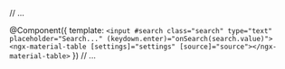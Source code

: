 // ...

@Component({ 
  template: `
    <input #search class="search" type="text" placeholder="Search..." (keydown.enter)="onSearch(search.value)">
    <ngx-material-table [settings]="settings" [source]="source"></ngx-material-table>
  `
})
// ...